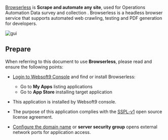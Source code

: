 [Browserless](https://www.browserless.io/) is **Scrape and automate any site**, used for Operations Automation Data survey and collection . Browserless is a headless browser service that supports automated web crawling, testing and PDF generation for developers.


![gui](https://libs.websoft9.com/Websoft9/DocsPicture/zh/browserless/browserless-gui-websoft9.png)


## Prepare

When referring to this document to use **Browserless**, please read and ensure the following points:

- [Login to Websoft9 Console](./login-console) and find or install Browserless:
  - Go to **My Apps** listing applications 
  - Go to **App Store** installing target application

- This application is installed by Websoft9 console.


- The purpose of this application complies with the [SSPL-v1](https://www.mongodb.com/licensing/server-side-public-license) open source license agreement.


- [Configure the domain name](./domain-set) or **server security group** opens external network ports for application access.